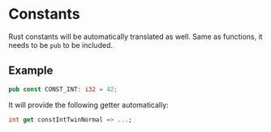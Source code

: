 # Constants

Rust constants will be automatically translated as well.
Same as functions, it needs to be `pub` to be included.

## Example

```rust
pub const CONST_INT: i32 = 42;
```

It will provide the following getter automatically:

```dart
int get constIntTwinNormal => ...;
```
